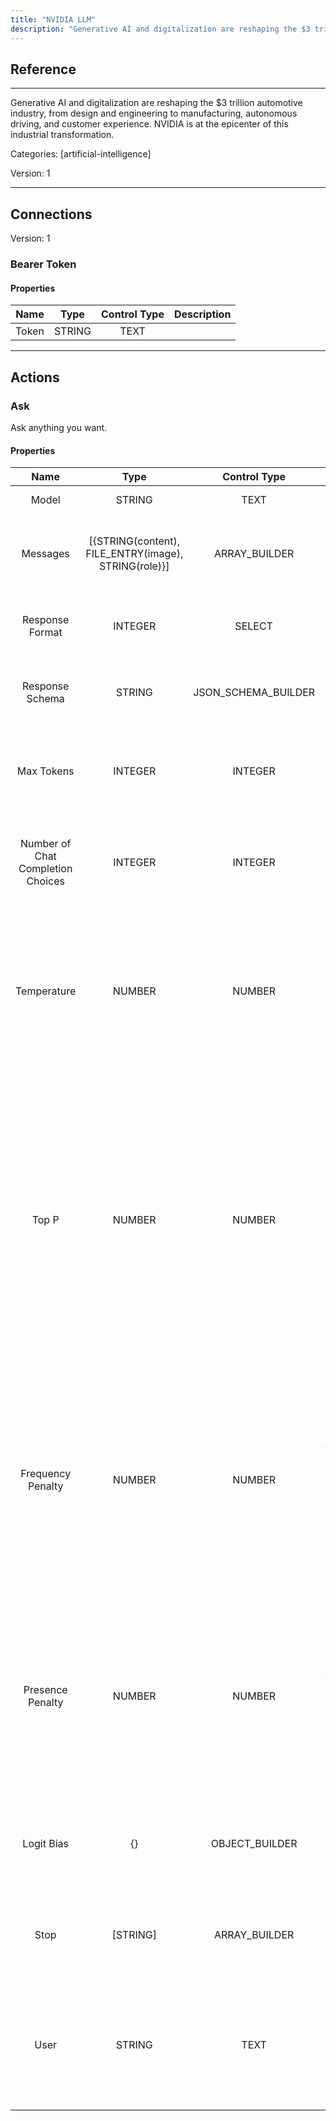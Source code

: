 ```yaml
---
title: "NVIDIA LLM"
description: "Generative AI and digitalization are reshaping the $3 trillion automotive industry, from design and engineering to manufacturing, autonomous driving, and customer experience. NVIDIA is at the epicenter of this industrial transformation."
---
```

## Reference
<hr />

Generative AI and digitalization are reshaping the $3 trillion automotive industry, from design and engineering to manufacturing, autonomous driving, and customer experience. NVIDIA is at the epicenter of this industrial transformation.


Categories: [artificial-intelligence]


Version: 1

<hr />



## Connections

Version: 1


### Bearer Token

#### Properties

|      Name      |     Type     |     Control Type     |     Description     |
|:--------------:|:------------:|:--------------------:|:-------------------:|
| Token | STRING | TEXT  |  |





<hr />





## Actions


### Ask
Ask anything you want.

#### Properties

|      Name      |     Type     |     Control Type     |     Description     |
|:--------------:|:------------:|:--------------------:|:-------------------:|
| Model | STRING | TEXT  |  ID of the model to use.  |
| Messages | [{STRING\(content), FILE_ENTRY\(image), STRING\(role)}] | ARRAY_BUILDER  |  A list of messages comprising the conversation so far.  |
| Response Format | INTEGER | SELECT  |  In which format do you want the response to be in?  |
| Response Schema | STRING | JSON_SCHEMA_BUILDER  |  Define the JSON schema for the response.  |
| Max Tokens | INTEGER | INTEGER  |  The maximum number of tokens to generate in the chat completion.  |
| Number of Chat Completion Choices | INTEGER | INTEGER  |  How many chat completion choices to generate for each input message.  |
| Temperature | NUMBER | NUMBER  |  Controls randomness:  Higher values will make the output more random, while lower values like will make it more focused and deterministic.  |
| Top P | NUMBER | NUMBER  |  An alternative to sampling with temperature, called nucleus sampling,  where the model considers the results of the tokens with top_p probability mass. So 0.1 means only the tokens comprising the top 10% probability mass are considered.  |
| Frequency Penalty | NUMBER | NUMBER  |  Number between -2.0 and 2.0. Positive values penalize new tokens based on their existing frequency in the text so far, decreasing the model's likelihood to repeat the same line verbatim.  |
| Presence Penalty | NUMBER | NUMBER  |  Number between -2.0 and 2.0. Positive values penalize new tokens based on whether they appear in the text so far, increasing the model's likelihood to talk about new topics.  |
| Logit Bias | {} | OBJECT_BUILDER  |  Modify the likelihood of specified tokens appearing in the completion.  |
| Stop | [STRING] | ARRAY_BUILDER  |  Up to 4 sequences where the API will stop generating further tokens.  |
| User | STRING | TEXT  |  A unique identifier representing your end-user, which can help admins to monitor and detect abuse.  |




